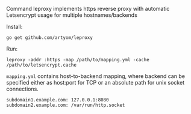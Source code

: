 Command leproxy implements https reverse proxy with automatic Letsencrypt
usage for multiple hostnames/backends

Install:

	go get github.com/artyom/leproxy	

Run:

	leproxy -addr :https -map /path/to/mapping.yml -cache /path/to/letsencrypt.cache

`mapping.yml` contains host-to-backend mapping, where backend can be specified
either as host:port for TCP or an absolute path for unix socket connections.

	subdomain1.example.com: 127.0.0.1:8080
	subdomain2.example.com: /var/run/http.socket
